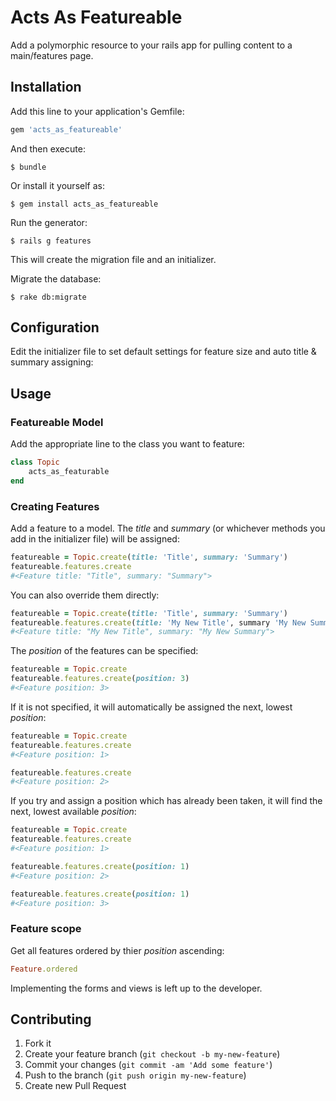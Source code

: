 # Acts As Featureable

Add a polymorphic resource to your rails app for pulling content to a main/features page.

## Installation

Add this line to your application's Gemfile:

```ruby
gem 'acts_as_featureable'
```

And then execute:

    $ bundle

Or install it yourself as:

    $ gem install acts_as_featureable
    
Run the generator:

    $ rails g features

This will create the migration file and an initializer.

Migrate the database:

    $ rake db:migrate

## Configuration

Edit the initializer file to set default settings for feature size and auto title & summary assigning:

## Usage

### Featureable Model

Add the appropriate line to the class you want to feature:

```ruby
class Topic
	acts_as_featurable
end
```

### Creating Features

Add a feature to a model. The _title_ and _summary_ (or whichever methods you add in the initializer file) will be assigned:

```ruby
featureable = Topic.create(title: 'Title', summary: 'Summary')
featureable.features.create
#<Feature title: "Title", summary: "Summary">
```

You can also override them directly:

```ruby
featureable = Topic.create(title: 'Title', summary: 'Summary')
featureable.features.create(title: 'My New Title', summary 'My New Summary')
#<Feature title: "My New Title", summary: "My New Summary">
```

The _position_ of the features can be specified:

```ruby
featureable = Topic.create
featureable.features.create(position: 3)
#<Feature position: 3>
```

If it is not specified, it will automatically be assigned the next, lowest _position_:

```ruby
featureable = Topic.create
featureable.features.create
#<Feature position: 1>

featureable.features.create
#<Feature position: 2>
```

If you try and assign a position which has already been taken, it will find the next, lowest available _position_:

```ruby
featureable = Topic.create
featureable.features.create
#<Feature position: 1>

featureable.features.create(position: 1)
#<Feature position: 2>

featureable.features.create(position: 1)
#<Feature position: 3>
```

### Feature scope

Get all features ordered by thier _position_ ascending:

```ruby
Feature.ordered
```

Implementing the forms and views is left up to the developer.

## Contributing

1. Fork it
2. Create your feature branch (`git checkout -b my-new-feature`)
3. Commit your changes (`git commit -am 'Add some feature'`)
4. Push to the branch (`git push origin my-new-feature`)
5. Create new Pull Request
